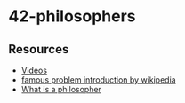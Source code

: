 # 42-philosophers

## Resources

* [Videos](https://youtube.com/playlist?list=PLfqABt5AS4FmuQf70psXrsMLEDQXNkLq2)
* [famous problem introduction by wikipedia](https://en.wikipedia.org/wiki/Dining_philosophers_problem)
* [What is a philosopher](https://en.wikipedia.org/wiki/Philosopher)
